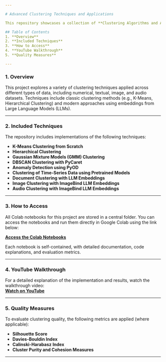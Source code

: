 ```yaml
---

# Advanced Clustering Techniques and Applications

This repository showcases a collection of **Clustering Algorithms and Applications**, implemented in Google Colab. Each clustering technique is thoroughly documented, and a YouTube walkthrough explains the methodology, implementation, and insights derived from the models.

## Table of Contents
1. **Overview**
2. **Included Techniques**
3. **How to Access**
4. **YouTube Walkthrough**
5. **Quality Measures**

---
```


### 1. Overview
This project explores a variety of clustering techniques applied across different types of data, including numerical, textual, image, and audio datasets. Techniques include classic clustering methods (e.g., K-Means, Hierarchical Clustering) and modern approaches using embeddings from Large Language Models (LLMs).

---

### 2. Included Techniques
The repository includes implementations of the following techniques:

- **K-Means Clustering from Scratch**  
- **Hierarchical Clustering**  
- **Gaussian Mixture Models (GMM) Clustering**  
- **DBSCAN Clustering with PyCaret**  
- **Anomaly Detection using PyOD**  
- **Clustering of Time-Series Data using Pretrained Models**  
- **Document Clustering with LLM Embeddings**  
- **Image Clustering with ImageBind LLM Embeddings**  
- **Audio Clustering with ImageBind LLM Embeddings**

---

### 3. How to Access
All Colab notebooks for this project are stored in a central folder. You can access the notebooks and run them directly in Google Colab using the link below:

**[Access the Colab Notebooks](https://github.com/Mohib1402/Clustering/tree/main/AdvancedClustering)**

Each notebook is self-contained, with detailed documentation, code explanations, and evaluation metrics.

---

### 4. YouTube Walkthrough
For a detailed explanation of the implementation and results, watch the walkthrough video:  
**[Watch on YouTube](https://youtu.be/XHGnMD0dpAA)**

---

### 5. Quality Measures
To evaluate clustering quality, the following metrics are applied (where applicable):
- **Silhouette Score**  
- **Davies-Bouldin Index**  
- **Calinski-Harabasz Index**  
- **Cluster Purity and Cohesion Measures**

---
